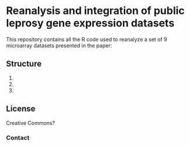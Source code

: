 # Reanalysis and integration of public leprosy gene expression datasets

This repository contains all the R code used to reanalyze a set of 9 microarray datasets presented in the paper: 

## Structure

1.
2. 
3.

## License

Creative Commons?

### Contact

